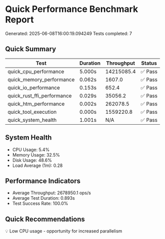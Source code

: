# Quick Performance Benchmark Report
Generated: 2025-06-08T16:00:19.094249
Tests completed: 7

## Quick Summary

| Test | Duration | Throughput | Status |
|------|----------|------------|--------|
| quick_cpu_performance | 5.000s | 14215085.4 | ✅ Pass |
| quick_memory_performance | 0.062s | 1607.0 | ✅ Pass |
| quick_io_performance | 0.153s | 652.4 | ✅ Pass |
| quick_rust_ffi_performance | 0.029s | 35056.2 | ✅ Pass |
| quick_htm_performance | 0.002s | 262078.5 | ✅ Pass |
| quick_tool_execution | 0.000s | 1559220.8 | ✅ Pass |
| quick_system_health | 1.001s | N/A | ✅ Pass |

## System Health
- CPU Usage: 5.4%
- Memory Usage: 32.5%
- Disk Usage: 48.6%
- Load Average (1m): 0.28

## Performance Indicators
- Average Throughput: 2678950.1 ops/s
- Average Test Duration: 0.893s
- Test Success Rate: 100.0%

## Quick Recommendations
💡 Low CPU usage - opportunity for increased parallelism